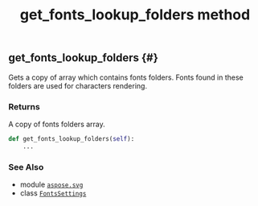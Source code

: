 ﻿---
title: get_fonts_lookup_folders method
second_title: Aspose.SVG for Python via .NET API References
description: 
type: docs
weight: 20
url: /python-net/aspose.svg/fontssettings/get_fonts_lookup_folders/
is_root: false
---

## get_fonts_lookup_folders {#}

Gets a copy of array which contains fonts folders. Fonts found in these folders are used for characters rendering.


### Returns 


A copy of fonts folders array.


```python
def get_fonts_lookup_folders(self):
    ...
```





### See Also
* module [`aspose.svg`](../../)
* class [`FontsSettings`](/svg/python-net/aspose.svg/fontssettings)
